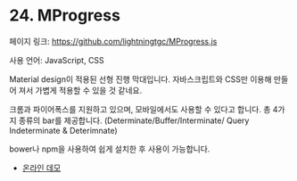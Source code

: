 # 24. MProgress

페이지 링크: https://github.com/lightningtgc/MProgress.js

사용 언어: JavaScript, CSS

Material design이 적용된 선형 진행 막대입니다. 자바스크립트와 CSS만 이용해 만들어 져서 가볍게 적용할 수 있을 것 같네요.

크롬과 파이어폭스를 지원하고 있으며, 모바일에서도 사용할 수 있다고 합니다. 총 4가지 종류의 bar를 제공합니다. (Determinate/Buffer/Interminate/ Query Indeterminate & Deterimnate)

bower나 npm을 사용하여 쉽게 설치한 후 사용이 가능합니다.

* [온라인 데모](http://lightningtgc.github.io/MProgress.js/)
